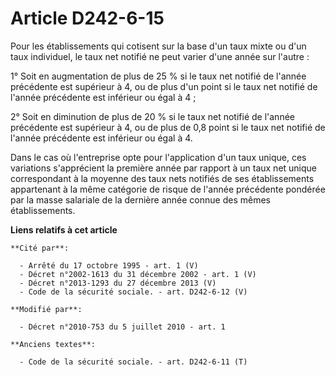 # Article D242-6-15

Pour les établissements qui cotisent sur la base d'un taux mixte ou d'un taux individuel, le taux net notifié ne peut varier
d'une année sur l'autre :

1° Soit en augmentation de plus de 25 % si le taux net notifié de l'année précédente est supérieur à 4, ou de plus d'un point
si le taux net notifié de l'année précédente est inférieur ou égal à 4 ;

2° Soit en diminution de plus de 20 % si le taux net notifié de l'année précédente est supérieur à 4, ou de plus de 0,8 point
si le taux net notifié de l'année précédente est inférieur ou égal à 4.

Dans le cas où l'entreprise opte pour l'application d'un taux unique, ces variations s'apprécient la première année par
rapport à un taux net unique correspondant à la moyenne des taux nets notifiés de ses établissements appartenant à la même
catégorie de risque de l'année précédente pondérée par la masse salariale de la dernière année connue des mêmes
établissements.

**Liens relatifs à cet article**

	**Cité par**:

	  - Arrêté du 17 octobre 1995 - art. 1 (V)
	  - Décret n°2002-1613 du 31 décembre 2002 - art. 1 (V)
	  - Décret n°2013-1293 du 27 décembre 2013 (V)
	  - Code de la sécurité sociale. - art. D242-6-12 (V)

	**Modifié par**:

	  - Décret n°2010-753 du 5 juillet 2010 - art. 1

	**Anciens textes**:

	  - Code de la sécurité sociale. - art. D242-6-11 (T)
